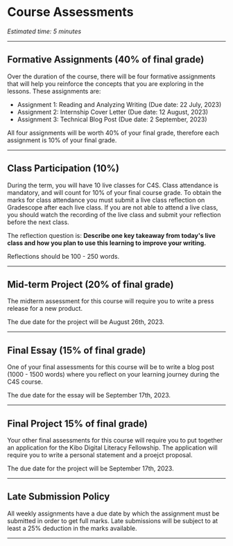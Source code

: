 # Course Assessments
*Estimated time: 5 minutes*

---

## Formative Assignments (40% of final grade)

Over the duration of the course, there will be four formative assignments that will help you reinforce the concepts that you are exploring in the lessons. These assignments are:

- Assignment 1: Reading and Analyzing Writing (Due date: 22 July, 2023)
- Assignment 2: Internship Cover Letter (Due date: 12 August, 2023)
- Assignment 3: Technical Blog Post (Due date: 2 September, 2023)

All four assignments will be worth 40% of your final grade, therefore each assignment is 10% of your final grade.

---

## Class Participation (10%)

During the term, you will have 10 live classes for C4S. Class attendance is mandatory, and will count for 10% of your final course grade. To obtain the marks for class attendance you must submit a live class reflection on Gradescope after each live class. If you are not able to attend a live class, you should watch the recording of the live class and submit your reflection before the next class.

The reflection question is: **Describe one key takeaway from today's live class and how you plan to use this learning to improve your writing.**

Reflections should be 100 - 250 words.

---

## Mid-term Project (20% of final grade)

The midterm assessment for this course will require you to write a press release for a new product.

The due date for the project will be August 26th, 2023.

---

## Final Essay (15% of final grade)

One of your final assessments for this course will be to write a blog post (1000 - 1500 words) where you reflect on your learning journey during the C4S course.

The due date for the essay will be September 17th, 2023.

---

## Final Project 15% of final grade) 

Your other final assessments for this course will require you to put together an application for the Kibo Digital Literacy Fellowship. The application will require you to write a personal statement and a proejct proposal.

The due date for the project will be September 17th, 2023.

---

## Late Submission Policy

All weekly assignments have a due date by which the assignment must be submitted in order to get full marks. Late submissions will be subject to at least a 25% deduction in the marks available. 

---
